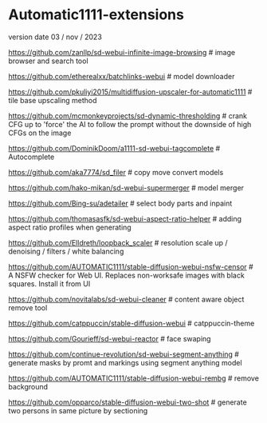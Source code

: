 # Automatic1111-extensions
version date 03 / nov / 2023



https://github.com/zanllp/sd-webui-infinite-image-browsing    #  image browser and search tool

https://github.com/etherealxx/batchlinks-webui           # model downloader

https://github.com/pkuliyi2015/multidiffusion-upscaler-for-automatic1111        # tile base upscaling method

https://github.com/mcmonkeyprojects/sd-dynamic-thresholding           #  crank CFG up to 'force' the AI to follow the prompt without the downside of high CFGs on the image

https://github.com/DominikDoom/a1111-sd-webui-tagcomplete           #  Autocomplete

https://github.com/aka7774/sd_filer         #  copy move convert models

https://github.com/hako-mikan/sd-webui-supermerger         # model merger

https://github.com/Bing-su/adetailer       # select body parts and inpaint

https://github.com/thomasasfk/sd-webui-aspect-ratio-helper        # adding aspect ratio profiles when generating

https://github.com/Elldreth/loopback_scaler         # resolution scale up / denoising / filters / white balancing

https://github.com/AUTOMATIC1111/stable-diffusion-webui-nsfw-censor        # A NSFW checker for Web UI. Replaces non-worksafe images with black squares. Install it from UI

https://github.com/novitalabs/sd-webui-cleaner         # content aware object remove tool

https://github.com/catppuccin/stable-diffusion-webui           # catppuccin-theme

https://github.com/Gourieff/sd-webui-reactor              # face swaping

https://github.com/continue-revolution/sd-webui-segment-anything           # generate masks by promt and markings using segment anything model



https://github.com/AUTOMATIC1111/stable-diffusion-webui-rembg           # remove background

https://github.com/opparco/stable-diffusion-webui-two-shot             # generate two persons in same picture by sectioning
